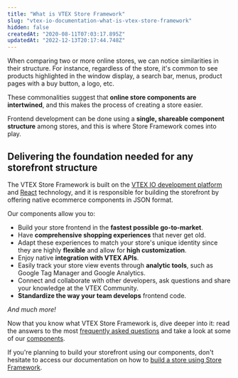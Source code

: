 ```yaml
---
title: "What is VTEX Store Framework"
slug: "vtex-io-documentation-what-is-vtex-store-framework"
hidden: false
createdAt: "2020-08-11T07:03:17.895Z"
updatedAt: "2022-12-13T20:17:44.748Z"
---
```


When comparing two or more online stores, we can notice similarities in their structure. For instance, regardless of the store, it's common to see products highlighted in the window display, a search bar, menus, product pages with a buy button, a logo, etc.

These commonalities suggest that **online store components are intertwined**, and this makes the process of creating a store easier.

Frontend development can be done using a **single, shareable component structure** among stores, and this is where Store Framework comes into play.

## Delivering the foundation needed for any storefront structure

The VTEX Store Framework is built on the [VTEX IO development platform](https://developers.vtex.com/docs/guides/vtex-io-documentation-what-is-vtex-io) and [React](https://reactjs.org/) technology, and it is responsible for building the storefront by offering native ecommerce components in JSON format.

Our components allow you to:

- Build your store frontend in the **fastest possible go-to-market**.
- Have **comprehensive shopping experiences** that never get old.
- Adapt these experiences to match your store's unique identity since they are highly **flexible** and allow for **high customization**.
- Enjoy native **integration with VTEX APIs**.
- Easily track your store view events through **analytic tools**, such as Google Tag Manager and Google Analytics.
- Connect and collaborate with other developers, ask questions and share your knowledge at the VTEX Community.
- **Standardize the way your team develops** frontend code.

*And much more!*

Now that you know what VTEX Store Framework is, dive deeper into it: read the answers to the most [frequently asked questions](https://developers.vtex.com/docs/guides/vtex-io-documentation-frequently-asked-questions) and take a look at some of our [components](https://developers.vtex.com/docs/guides/store-framework-apps).

If you're planning to build your storefront using our components, don't hesitate to access our documentation on how to [build a store using Store Framework](https://developers.vtex.com/docs/guides/getting-started-3).
